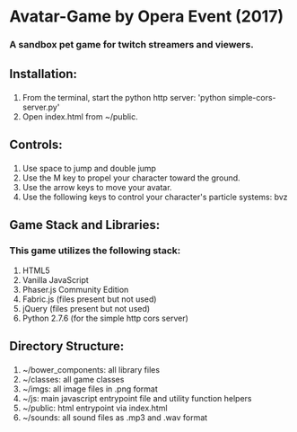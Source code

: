 # Avatar-Game by Opera Event (2017)
### A sandbox pet game for twitch streamers and viewers.

## <p>Installation:</p>

1) From the terminal, start the python http server: 'python simple-cors-server.py'
2) Open index.html from ~/public.

## <p>Controls:</p>

1) Use space to jump and double jump
2) Use the M key to propel your character toward the ground.
3) Use the arrow keys to move your avatar.
4) Use the following keys to control your character's particle systems: bvz

## <p>Game Stack and Libraries:</p>

### This game utilizes the following stack:

1) HTML5
2) Vanilla JavaScript
3) Phaser.js Community Edition
4) Fabric.js (files present but not used)
5) jQuery (files present but not used)
6) Python 2.7.6 (for the simple http cors server)

## <p> Directory Structure:</p>

1) ~/bower_components: all library files
2) ~/classes: all game classes
3) ~/imgs: all image files in .png format
4) ~/js: main javascript entrypoint file and utility function helpers
5) ~/public: html entrypoint via index.html
6) ~/sounds: all sound files as .mp3 and .wav format